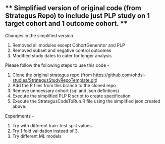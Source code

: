 ## ** Simplified version of original code (from Strategus Repo) to include just PLP study on 1 target cohort and 1 outcome cohort. **

Changes in the simplified version

1. Removed all modules except CohortGenerator and PLP
2. Removed subset and negative control outcomes
3. Modified study dates to cater for longer analysis

Please follow the following steps to use this code -

1. Clone the original strategus repo (from https://github.com/ohdsi-studies/StrategusStudyRepoTemplate.git)
2. Add the R files from this branch to the cloned repo
3. Remove unncessary cohort (sql and json defintions)
4. Execute the simplified PLP R script to create specification
5. Execute the StrategusCodeToRun.R file using the simplified json created above.

Experiments -

1. Try with different train-test split values.
2. Try 1 fold validation instead of 3.
3. Try different ML models
